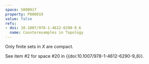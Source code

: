```yaml
---
space: S000017
property: P000019
value: false
refs:
- doi: 10.1007/978-1-4612-6290-9_6
  name: Counterexamples in Topology
---
```


Only finite sets in $X$ are compact.

See item #2 for space #20 in {{doi:10.1007/978-1-4612-6290-9_6}}.
